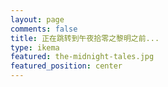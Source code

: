 ```yaml
---
layout: page
comments: false
title: 正在跳转到午夜拾零之黎明之前...
type: ikema
featured: the-midnight-tales.jpg
featured_position: center
---
```


<script>window.location = 'https://www.bilibili.com/video/av49846141/'</script>